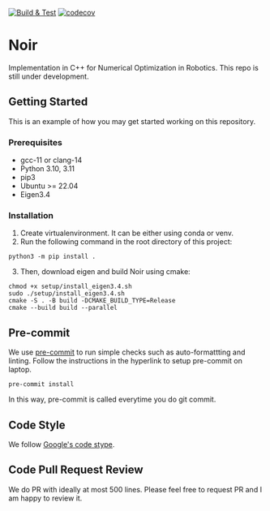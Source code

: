 [![Build & Test](https://github.com/YukiShirai/Noir/actions/workflows/ci.yml/badge.svg)](https://github.com/YukiShirai/Noir/actions)
[![codecov](https://codecov.io/gh/YukiShirai/Noir/branch/main/graph/badge.svg)](https://codecov.io/gh/YukiShirai/Noir)


# Noir
Implementation in C++ for Numerical Optimization in Robotics. This repo is still under development.


<!-- GETTING STARTED -->
## Getting Started

This is an example of how you may get started working on this repository.

### Prerequisites
* gcc-11 or clang-14
* Python 3.10, 3.11
* pip3
* Ubuntu >= 22.04
* Eigen3.4


### Installation


1. Create virtualenvironment. It can be either using conda or venv.
2. Run the following command in the root directory of this project:

```
python3 -m pip install .
```
3. Then, download eigen and build Noir using cmake:
```
chmod +x setup/install_eigen3.4.sh
sudo ./setup/install_eigen3.4.sh
cmake -S . -B build -DCMAKE_BUILD_TYPE=Release
cmake --build build --parallel
```


<!-- Pre-commit -->
## Pre-commit
We use [pre-commit](https://pre-commit.com/) to run simple checks such as auto-formattting and linting. Follow the instructions in the hyperlink to setup pre-commit  on laptop.

```
pre-commit install
```
In this way, pre-commit is called everytime you do git commit.

## Code Style
We follow [Google's code stype](https://google.github.io/styleguide/pyguide.html).


## Code Pull Request Review
We do PR with ideally at most 500 lines. Please feel free to request PR and I am happy to review it.
